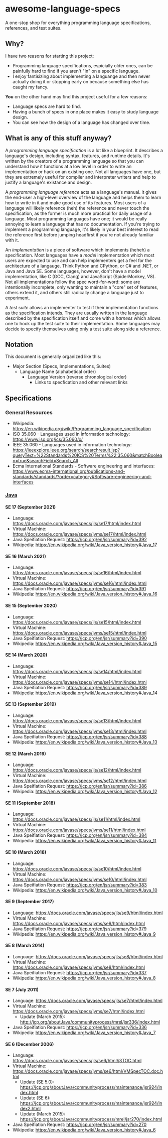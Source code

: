 # awesome-language-specs
A one-stop shop for everything programming language specifications, references, and test suites. 

## Why?
I have two reasons for starting this project:
* Programming language specifications, espicially older ones, can be painfully
hard to find if you aren't "in" on a specific language.
* I enjoy fantisizing about implementing a languange and then never actually
doing it or stopping early on because something else has caught my fancy.

**You** on the other hand may find this project useful for a few reasons:
* Language specs are hard to find.
* Having a bunch of specs in one place makes it easy to study language
design.
* You can see how the design of a language has changed over time.

## What is any of this stuff anyway?
A *programming language specification* is a lot like a blueprint. It describes
a language's design, including syntax, features, and runtime details. It's written
by the creators of a programming language so that you can understand how it functions
at a low level in order to write an implementation or hack on an existing one. Not all
languages have one, but they are extremely useful for compiler and interpreter writers
and help to justify a language's existance and design.

A *programming language reference* acts as a language's manual. It gives the end-user
a high-level overview of the language and helps them to learn how to write in it and
make good use of its features. Most users of a language will likely reference (heh)
the reference and never touch the specification, as the former is much more practical
for daily usage of a language. Most programming languages have one; it would be really
annoying to learn a language that has no documentation. If you're trying to implement
a programming language, it's likely in your best interest to read the reference first
before jumping headfirst if you're not already familiar with it.

An *implementation* is a piece of software which implements (heheh) a specification.
Most languages have a *model* implementation which most users are expected to use and
can help implementers get a feel for the architecture of a langauge. Think Python and
CPython, or C# and .NET, or Java and Java SE. Some languages, however, don't
have a model implementation, like C (GCC, Clang) and JavaScript (SpiderMonkey, V8).
Not all implementations follow the spec word-for-word: some are intentionally 
incomplete, only wanting to maintain a "core" set of features, others extend it,
and others still radically change a language just to experiment.

A *test suite* allows an implementer to test if their implementation functions as the
specification intends. They are usually written in the language described by the
specification itself and come with a *harness* which allows one to hook up the test
suite to their implementation. Some languages may decide to specify themselves using
only a test suite along side a reference.

## Notation
This document is generally organized like this:
* Major Section (Specs, Implementations, Suites)
	* Language Name (alphabetical order)
		* Language Version (reverse chronological order)
			* Links to specfication and other relevant links

## Specifications

### General Resources
* Wikipedia: https://en.wikipedia.org/wiki/Programming_language_specification
* ISO 35.060 - Languages used in information technology: https://www.iso.org/ics/35.060/x/
* IEEE 35.060 - Languages used in information technology: https://ieeexplore.ieee.org/search/searchresult.jsp?queryText=%22Standards%20ICS%20Terms%22:35.060&matchBoolean=true&searchField=Search_All
* Ecma International Standards - Software engineering and interfaces: https://www.ecma-international.org/publications-and-standards/standards/?order=category#Software-engineering-and-interfaces

### [Java](https://java.com/en/)

#### SE 17 (September 2021)
* Language: https://docs.oracle.com/javase/specs/jls/se17/html/index.html
* Virtual Machine: https://docs.oracle.com/javase/specs/jvms/se17/html/index.html
* Java Speifiation Request: https://jcp.org/en/jsr/summary?id=392
* Wikipedia: https://en.wikipedia.org/wiki/Java_version_history#Java_17

#### SE 16 (March 2021)
* Language: https://docs.oracle.com/javase/specs/jls/se16/html/index.html
* Virtual Machine: https://docs.oracle.com/javase/specs/jvms/se16/html/index.html
* Java Speifiation Request: https://jcp.org/en/jsr/summary?id=391
* Wikipedia: https://en.wikipedia.org/wiki/Java_version_history#Java_16

#### SE 15 (September 2020)
* Language: https://docs.oracle.com/javase/specs/jls/se15/html/index.html
* Virtual Machine: https://docs.oracle.com/javase/specs/jvms/se15/html/index.html
* Java Speifiation Request: https://jcp.org/en/jsr/summary?id=390
* Wikipedia: https://en.wikipedia.org/wiki/Java_version_history#Java_15

#### SE 14 (March 2020)
* Language: https://docs.oracle.com/javase/specs/jls/se14/html/index.html
* Virtual Machine: https://docs.oracle.com/javase/specs/jvms/se14/html/index.html
* Java Speifiation Request: https://jcp.org/en/jsr/summary?id=389
* Wikipedia: https://en.wikipedia.org/wiki/Java_version_history#Java_14

#### SE 13 (September 2019)
* Language: https://docs.oracle.com/javase/specs/jls/se13/html/index.html
* Virtual Machine: https://docs.oracle.com/javase/specs/jvms/se13/html/index.html
* Java Speifiation Request: https://jcp.org/en/jsr/summary?id=388
* Wikipedia: https://en.wikipedia.org/wiki/Java_version_history#Java_13

#### SE 12 (March 2019)
* Language: https://docs.oracle.com/javase/specs/jls/se12/html/index.html
* Virtual Machine: https://docs.oracle.com/javase/specs/jvms/se12/html/index.html
* Java Speifiation Request: https://jcp.org/en/jsr/summary?id=386
* Wikipedia: https://en.wikipedia.org/wiki/Java_version_history#Java_12

#### SE 11 (September 2018)
* Language: https://docs.oracle.com/javase/specs/jls/se11/html/index.html
* Virtual Machine: https://docs.oracle.com/javase/specs/jvms/se11/html/index.html
* Java Speifiation Request: https://jcp.org/en/jsr/summary?id=384
* Wikipedia: https://en.wikipedia.org/wiki/Java_version_history#Java_11

#### SE 10 (March 2018)
* Language: https://docs.oracle.com/javase/specs/jls/se10/html/index.html
* Virtual Machine: https://docs.oracle.com/javase/specs/jvms/se10/html/index.html
* Java Speifiation Request: https://jcp.org/en/jsr/summary?id=383
* Wikipedia: https://en.wikipedia.org/wiki/Java_version_history#Java_10

#### SE 9 (September 2017)
* Language: https://docs.oracle.com/javase/specs/jls/se9/html/index.html
* Virtual Machine: https://docs.oracle.com/javase/specs/jvms/se9/html/index.html
* Java Speifiation Request: https://jcp.org/en/jsr/summary?id=379
* Wikipedia: https://en.wikipedia.org/wiki/Java_version_history#Java_9

#### SE 8 (March 2014)
* Language: https://docs.oracle.com/javase/specs/jls/se8/html/index.html
* Virtual Machine: https://docs.oracle.com/javase/specs/jvms/se8/html/index.html
* Java Speifiation Request: https://jcp.org/en/jsr/summary?id=337
* Wikipedia: https://en.wikipedia.org/wiki/Java_version_history#Java_8

#### SE 7 (July 2011)
* Language: https://docs.oracle.com/javase/specs/jls/se7/html/index.html
* Virtual Machine: https://docs.oracle.com/javase/specs/jvms/se7/html/index.html
	* Update (March 2015): http://jcp.org/aboutJava/communityprocess/mrel/jsr336/index.html
* Java Speifiation Request: https://jcp.org/en/jsr/summary?id=336
* Wikipedia: https://en.wikipedia.org/wiki/Java_version_history#Java_7

#### SE 6 (December 2006)
* Language: https://docs.oracle.com/javase/specs/jls/se6/html/j3TOC.html
* Virtual Machine: https://docs.oracle.com/javase/specs/jvms/se6/html/VMSpecTOC.doc.html
	* Update (SE 5.0): https://jcp.org/aboutJava/communityprocess/maintenance/jsr924/index.html
	* Update (SE 6): https://jcp.org/aboutJava/communityprocess/maintenance/jsr924/index2.html
	* Update (March 2015): https://jcp.org/aboutJava/communityprocess/mrel/jsr270/index.html
* Java Speifiation Request: https://jcp.org/en/jsr/summary?id=270
* Wikipedia: https://en.wikipedia.org/wiki/Java_version_history#Java_6
